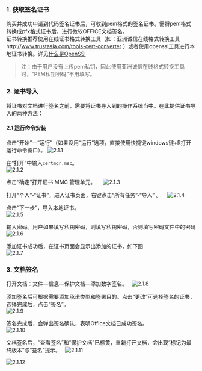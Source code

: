 ### 1. 获取签名证书

购买并成功申请到代码签名证书后，可收到pem格式的签名证书。需将pem格式转换成pfx格式证书后，进行微软OFFICE文档签名。  
证书转换推荐使用在线证书格式转换工具（如：亚洲诚信在线格式转换工具http://www.trustasia.com/tools-cert-converter ）或者使用openssl工具进行本地证书转换。详见[什么是OpenSSl](http://tcecqpoc.fsphere.cn/document/product/400/5707)

> 注：由于用户没有上传pem私钥，因此使用亚洲诚信在线格式转换工具时，“PEM私钥密码”不用填写。

### 2. 证书导入

将证书对文档进行签名之前，需要将证书导入到的操作系统当中。在此提供证书导入的两种方法：

#### 2.1 运行命令安装

点击“开始”—“运行”（如果没用“运行”选项，直接使用快捷键windows键+R打开运行命令窗口）。
![2.1.1](http://imgcache.tcecqpoc.fsphere.cn/image/mc.qcloudimg.com/static/img/9fccde0606d4eb9db9ff0f52afe52d6a/image.png)

在“打开”中输入`certmgr.msc`。  
![2.1.2](http://imgcache.tcecqpoc.fsphere.cn/image/mc.qcloudimg.com/static/img/0ce12c604fc7796a2dbadb4c66bba3bf/image.png)  

点击“确定”打开证书 MMC 管理单元。    
![2.1.3](http://imgcache.tcecqpoc.fsphere.cn/image/mc.qcloudimg.com/static/img/678b8cf3f83722ca14cbe7685efeff8e/image.png)  

打开“个人”-“证书”，进入证书页面，右键点击“所有任务”-“导入” 。   
![2.1.4](http://imgcache.tcecqpoc.fsphere.cn/image/mc.qcloudimg.com/static/img/9efaae8c2e0519cce47827aafb50e387/image.png)  

点击“下一步”，导入本地证书。   
![2.1.5](http://imgcache.tcecqpoc.fsphere.cn/image/mc.qcloudimg.com/static/img/104aab6246e93fcff4e9b338b36344d2/image.png)   

输入密码。用户如果填写私钥密码，则填写私钥密码，否则填写密码文件中的密码  
![2.1.6](http://imgcache.tcecqpoc.fsphere.cn/image/mc.qcloudimg.com/static/img/6d93a81ac84708bf99ae3e6057649e36/image.png)    

添加证书成功后，在证书页面会显示出添加的证书，如下图  
![2.1.7](http://imgcache.tcecqpoc.fsphere.cn/image/mc.qcloudimg.com/static/img/8b2cbf852042857c88491ff73a31a8c7/image.png)    

### 3. 文档签名

打开文档：文件—信息—保护文档—添加数字签名。  
![2.1.8](http://imgcache.tcecqpoc.fsphere.cn/image/mc.qcloudimg.com/static/img/0a046ab44e9ec5a263fab03d6fd5a245/image.png)    

添加签名后可根据需要添加承诺类型和签署目的。点击“更改”可选择签名的证书，选择完成后，点击“签名”。  
![2.1.9](http://imgcache.tcecqpoc.fsphere.cn/image/mc.qcloudimg.com/static/img/e53e0dbebbaf847c8e57e15d081a446d/image.png)     

签名完成后，会弹出签名确认，表明Office文档已成功签名。  
![2.1.10](http://imgcache.tcecqpoc.fsphere.cn/image/mc.qcloudimg.com/static/img/1a3b1df6efccaf4a8ef957e516ba231f/image.png)    

文档签名后，“查看签名”和“保护文档”已标黄，重新打开文档，会出现“标记为最终版本”与“签名”提示。    
![2.1.11](http://imgcache.tcecqpoc.fsphere.cn/image/mc.qcloudimg.com/static/img/c4c57c3269972f3474d560c5ac223af6/image.png)    

![2.1.12](http://imgcache.tcecqpoc.fsphere.cn/image/mc.qcloudimg.com/static/img/8e49db5a9287d4692748132121093e7c/12.png)    
